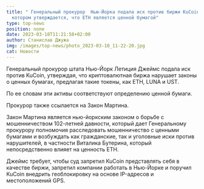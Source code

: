 ```yaml
---
title: " Генеральный прокурор  Нью-Йорка подала иск против биржи KuCoin, в
  котором утверждается, что ETH является ценной бумагой"
type: top-news
position: none
date: 2023-03-10T11:21:58+02:00
author: Станислав Джужа
img: /images/top-news/photo_2023-03-10_11-22-20.jpg
cat: Новости
---
```

Генеральный прокурор штата Нью-Йорк Летиция Джеймс подала иск против KuCoin, утверждая, что криптовалютная биржа нарушает законы о ценных бумагах, предлагая такие токены, как ETH, LUNA и UST.

По ее словам эти активы соответствуют определению ценной бумаги.

Прокурор также ссылается на Закон Мартина.

Закон Мартина является нью-йоркским законом о борьбе с мошенничеством 102-летней давности, который дает Генеральному прокурору полномочия расследовать мошенничество с ценными бумагами и возбуждать как гражданские, так и уголовные иски против нарушителей, в частности Виталика Бутерина, который непосредственно влияет на ценность ETH.

Джеймс требует, чтобы суд запретил KuCoin представлять себя в качестве биржи, запретил компании работать в Нью-Йорке и поручил KuCoin внедрить геоблокировку на основе IP-адресов и местоположений GPS.